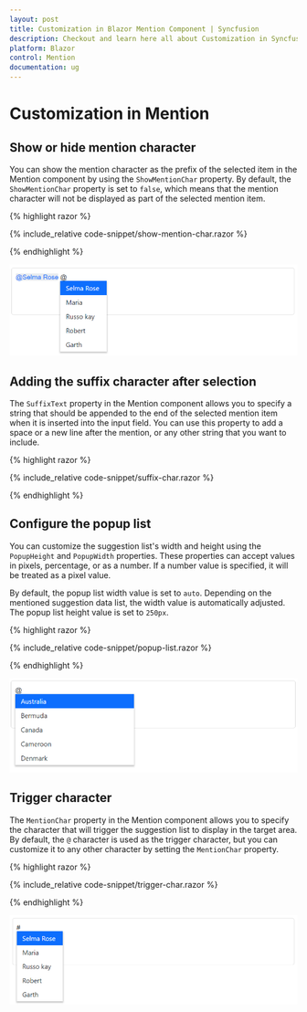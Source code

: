 ```yaml
---
layout: post
title: Customization in Blazor Mention Component | Syncfusion
description: Checkout and learn here all about Customization in Syncfusion Blazor Mention component and much more.
platform: Blazor
control: Mention
documentation: ug
---
```


# Customization in Mention

## Show or hide mention character

You can show the mention character as the prefix of the selected item in the Mention component by using the `ShowMentionChar` property. By default, the `ShowMentionChar` property is set to `false`, which means that the mention character will not be displayed as part of the selected mention item.

{% highlight razor %}

{% include_relative code-snippet/show-mention-char.razor %}

{% endhighlight %}

![Blazor Mention with show or hide mention character](./images/blazor-mention-show-mention-char.png)

## Adding the suffix character after selection

The `SuffixText` property in the Mention component allows you to specify a string that should be appended to the end of the selected mention item when it is inserted into the input field. You can use this property to add a space or a new line after the mention, or any other string that you want to include.

{% highlight razor %}

{% include_relative code-snippet/suffix-char.razor %}

{% endhighlight %}

## Configure the popup list

You can customize the suggestion list's width and height using the `PopupHeight` and `PopupWidth` properties. These properties can accept values in pixels, percentage, or as a number. If a number value is specified, it will be treated as a pixel value.

By default, the popup list width value is set to `auto`. Depending on the mentioned suggestion data list, the width value is automatically adjusted. The popup list height value is set to `250px`.

{% highlight razor %}

{% include_relative code-snippet/popup-list.razor %}

{% endhighlight %}

![Blazor Mention with popup list](./images/blazor-mention-popup-list.png)

## Trigger character

The `MentionChar` property in the Mention component allows you to specify the character that will trigger the suggestion list to display in the target area. By default, the `@` character is used as the trigger character, but you can customize it to any other character by setting the `MentionChar` property.

{% highlight razor %}

{% include_relative code-snippet/trigger-char.razor %}

{% endhighlight %}

![Blazor Mention with trigger character](./images/blazor-mention-trigger-char.png)